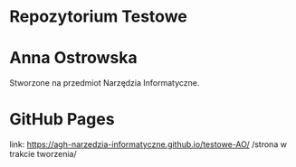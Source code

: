 # Repozytorium Testowe 
# Anna Ostrowska
Stworzone na przedmiot Narzędzia Informatyczne.

# GitHub Pages
link: https://agh-narzedzia-informatyczne.github.io/testowe-AO/
/strona w trakcie tworzenia/
